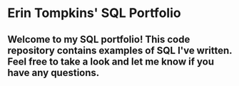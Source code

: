# Erin Tompkins' SQL Portfolio

## Welcome to my SQL portfolio! This code repository contains examples of SQL I've written. Feel free to take a look and let me know if you have any questions.
